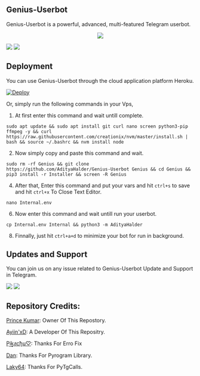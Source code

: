 <h2>Genius-Userbot</h2>
<p title="Genius-Userbot">Genius-Userbot is a powerful, advanced, multi-featured Telegram userbot.</p>

<p align="center"><a href="https://t.me/Itz_prince_king"><img src="https://telegra.ph/file/027283ee9defebc3298b8.png"></a></p>

![](PrinceKumar/resorce/maintained.svg)
![](PrinceKumar/resource/license.svg)

<h2>Deployment</h2>
<p title="Deployment">You can use Genius-Userbot through the cloud application platform Heroku.</p>

[![Deploy](https://www.herokucdn.com/deploy/button.svg)](https://heroku.com/deploy?template=https://github.com/cutexboy/Genius-userbot-2.0)


Or, simply run the following commands in your Vps,

1. At first enter this command and wait untill complete.
```
sudo apt update && sudo apt install git curl nano screen python3-pip ffmpeg -y && curl https://raw.githubusercontent.com/creationix/nvm/master/install.sh | bash && source ~/.bashrc && nvm install node
```

2. Now simply copy and paste this command and wait.
```
sudo rm -rf Genius && git clone https://github.com/AdityaHalder/Genius-Userbot Genius && cd Genius && pip3 install -r Installer && screen -R Genius
```

4. After that, Enter this command and put your vars and hit ```ctrl+s``` to save and hit ```ctrl+x``` To Close Text Editor.
```
nano Internal.env
```

6. Now enter this command and wait untill run your userbot.
```
cp Internal.env Internal && python3 -m AdityaHalder
```

8. Finnally, just hit ```ctrl+a+d``` to minimize your bot for run in background.


<h2>Updates and Support</h2>
<p title="Support">You can join us on any issue related to Genius-Userbot Update and Support in Telegram.</p>
<a href="https://t.me/The_F2F_Networks" target="_blank"><img src="AdityaHalder/resource/updates.svg"/></a>
<a href="https://t.me/FRIENDS_2_FAMILY0" target="_blank"><img src="AdityaHalder/resource/support.svg"/></a>


<h2>Repository Credits:</h2>

[Prince Kumar](https://github.com/cutexboy): Owner Of This Repostory.

[Ayiin'xD](https://github.com/AyiinXd): A Developer Of This Repositry.

[Pi͢͢͢kสcђu♡](https://github.com/IR-O): Thanks For Erro Fix

[Dan](https://github.com/pyrogram/pyrogram): Thanks For Pyrogram Library.

[Laky64](https://github.com/pytgcalls/pytgcalls): Thanks For PyTgCalls.
